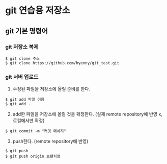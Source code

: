 # git 연습용 저장소

## git 기본 명령어

### git 저장소 복제
```
$ git clone 주소
$ git clone https://github.com/hyenny/git_test.git
```

### git 서버 업로드
1. 수정된 파일을 저장소에 올릴 준비를 한다.
```
$ git add 파일 이름
$ git add .
```

2. add한 파일을 저장소에 올릴 것을 확정한다. (실제 remote repository에 반영 x, 로컬에서만 확정)
```
$ git commit -m "커밋 메세지"
```

3. push한다. (remote repository에 반영)
```
$ git push
$ git push origin 브랜치명
```


